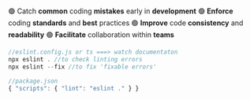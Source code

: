 🟢 Catch **common** coding **mistakes** early in **development**
🟢 **Enforce** coding **standards** and **best** practices
🟢 **Improve** code **consistency** and **readability**
🟢 **Facilitate** collaboration within **teams**

```js
//eslint.config.js or ts ===> watch documentaton
npx eslint . //to check linting errors
npx eslint --fix //to fix 'fixable errors'

//package.json
{ "scripts": { "lint": "eslint ." } }

```